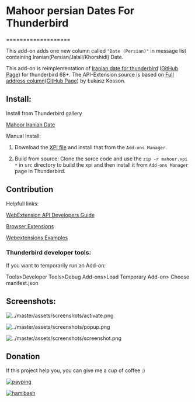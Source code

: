 # Mahoor persian Dates For Thunderbird

===================

This add-on adds one new column called `"Date (Persian)"` in message list containing
Iranian(Persian/Jalali/Khorshidi) Date.

This add-on is reimplementation of [Iranian date for thunderbird](https://addons.thunderbird.net/en-US/thunderbird/addon/iranian-date-for-thunderbird/?src=ss) ([GitHub Page](https://github.com/pouriap/Thunderbird-IranianDate)) for thunderbird 68+. The API-Extension source is based on [Full address column](https://addons.thunderbird.net/en-US/thunderbird/addon/full-address-column/?src=ss)([GitHub Page](https://github.com/lkosson/full-address-column)) by Łukasz Kosson.

## Install:

Install from Thunderbird gallery

[Mahoor Iranian Date](https://addons.thunderbird.net/en-us/thunderbird/addon/mahoor-iranian-date/)

Manual Install:

1. Download the [XPI file](https://github.com/mhdzli/mahoor/releases/) and install that from the `Add-ons Manager`.

1. Build from source: Clone the sorce code and use the `zip -r mahour.xpi *` in `src` directory to build the xpi and then install it from `Add-ons Manager` page in Thunderbird.

## Contribution

Helpfull links:

[WebExtension API Developers Guide](https://firefox-source-docs.mozilla.org/toolkit/components/extensions/webextensions/index.html)

[Browser Extensions](https://developer.mozilla.org/en-US/docs/Mozilla/Add-ons/WebExtensions)

[Webextensions Examples](https://github.com/mdn/webextensions-examples)

### Thunderbird developer tools:

If you want to temporarily run an Add-on:

Tools>Developer Tools>Debug Add-ons>Load Temporary Add-on><PATH TO LOCAL SOURCE FILES> Choose manifest.json

## Screenshots:

![../master/assets/screenshots/activate.png](../master/assets/screenshots/activate.png)

![../master/assets/screenshots/popup.png](../master/assets/screenshots/popup.png)

![../master/assets/screenshots/screenshot.png](../master/assets/screenshots/screenshot.png)

## Donation

If this project help you, you can give me a cup of coffee :)

[![payping](../master/assets/payping.gif)](https://www.payping.ir/@mzeinali)

[![hamibash](../master/assets/hamibash.png)](https://www.hamibash.com/mzeinali)
